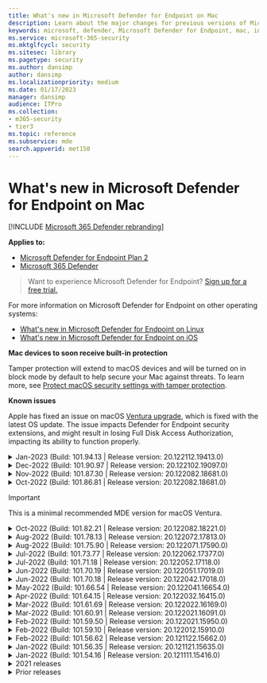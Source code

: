 ```yaml
---
title: What's new in Microsoft Defender for Endpoint on Mac
description: Learn about the major changes for previous versions of Microsoft Defender for Endpoint on Mac.
keywords: microsoft, defender, Microsoft Defender for Endpoint, mac, installation, macos, whatsnew, big sur, monterey, ventura, mde for mac
ms.service: microsoft-365-security
ms.mktglfcycl: security
ms.sitesec: library
ms.pagetype: security
ms.author: dansimp
author: dansimp
ms.localizationpriority: medium
ms.date: 01/17/2023
manager: dansimp
audience: ITPro
ms.collection:
- m365-security
- tier3
ms.topic: reference
ms.subservice: mde
search.appverid: met150
---
```


# What's new in Microsoft Defender for Endpoint on Mac

[!INCLUDE [Microsoft 365 Defender rebranding](../../includes/microsoft-defender.md)]

**Applies to:**
- [Microsoft Defender for Endpoint Plan 2](https://go.microsoft.com/fwlink/p/?linkid=2154037)
- [Microsoft 365 Defender](https://go.microsoft.com/fwlink/?linkid=2118804)

> Want to experience Microsoft Defender for Endpoint? [Sign up for a free trial.](https://signup.microsoft.com/create-account/signup?products=7f379fee-c4f9-4278-b0a1-e4c8c2fcdf7e&ru=https://aka.ms/MDEp2OpenTrial?ocid=docs-wdatp-exposedapis-abovefoldlink)

For more information on Microsoft Defender for Endpoint on other operating systems:

- [What's new in Microsoft Defender for Endpoint on Linux](linux-whatsnew.md)
- [What's new in Microsoft Defender for Endpoint on iOS](ios-whatsnew.md)


**Mac devices to soon receive built-in protection**

Tamper protection will extend to macOS devices and will be turned on in block mode by default to help secure your Mac against threats. To learn more, see [Protect macOS security settings with tamper protection](built-in-protection.md).

**Known issues**

Apple has fixed an issue on macOS [Ventura upgrade](<https://developer.apple.com/documentation/macos-release-notes/macos-13_1-release-notes>), which is fixed with the latest OS update. The issue impacts Defender for Endpoint security extensions, and might result in losing Full Disk Access Authorization, impacting its ability to function properly.


<details>
  <summary>Jan-2023 (Build: 101.94.13  | Release version: 20.122112.19413.0)</summary>

&ensp;Build: **101.94.13**<br/>
&ensp;Release version: **20.122112.19413.0**<br/>
&ensp;Engine version: **1.1.19900.2**<br/>
&ensp;Signature version: **1.381.2029.0**<br/>

**What's new**

- Bug and performance fixes

<br/>
</details>


<details>
  <summary>Dec-2022 (Build: 101.90.97  | Release version: 20.122102.19097.0)</summary>

&ensp;Build: **101.90.97**<br/>
&ensp;Release version: **20.122102.19097.0**<br/>
&ensp;Engine version: **1.1.19900.2**<br/>
&ensp;Signature version: **1.381.202.0**<br/>

**What's new**

- Scanning optimization for move file operations
- Adding exclusions from command line now requires admin privileges
- Decrease sysextd noise from Tamper Protection in Advanced Hunting
- Bug and performance fixes

<br/>
</details>

<details>
  <summary>Nov-2022 (Build: 101.87.30  | Release version: 20.122082.18681.0)</summary>

&ensp;Released: **Nov 5, 2022**<br/>
&ensp;Published: **Nov 5, 2022**<br/>
&ensp;Build: **101.87.30**<br/>
&ensp;Release version: **20.122082.18681.0**<br/>
&ensp;Engine version: **1.1.19700.3**<br/>
&ensp;Signature version: **1.379.17.0**<br/>

**What's new**

- Fix for some users experiencing performance issues and temporary system hangs
- Bug and performance fixes

<br/>
</details>

<details>
  <summary>Oct-2022 (Build: 101.86.81  | Release version: 20.122082.18681.0)</summary>

&ensp;Released: **Oct 25, 2022**<br/>
&ensp;Published: **Oct 25, 2022**<br/>
&ensp;Build: **101.86.81**<br/>
&ensp;Release version: **20.122082.18681.0**<br/>
&ensp;Engine version: **1.1.19700.3**<br/>
&ensp;Signature version: **1.377.636.0**<br/>

**What's new**

- Bug fix: Upgrade fails if \_mdatp user a member of \_lpadmin group

<br/>
</details>

> [!IMPORTANT]
> This is a minimal recommended MDE version for macOS Ventura.

<details>
  <summary>Oct-2022 (Build: 101.82.21  | Release version: 20.122082.18221.0)</summary>

&ensp;Build: **101.82.21**<br/>
&ensp;Release version: **20.122082.18221.0**<br/>
&ensp;Engine version: **1.1.19400.3**<br/>
&ensp;Signature version: **1.369.962.0**<br/>

**What's new**

- Bug fix - Mac TP in Block mode causing device hang on shutdown/crashes on reboot
- Add a mdatp command-line switch to view the on-demand scan history
- Improve Performance of Device Owner on MacOs
- Ready for macOS Ventura (13.0)
- Bug and performance fixes

<br/>
</details>

<details>
  <summary>Aug-2022 (Build: 101.78.13  | Release version: 20.122072.17813.0)</summary>

&ensp;Build: **101.78.13**<br/>
&ensp;Release version: **20.122072.17813.0**<br/>
&ensp;Engine version: **1.1.19500.2**<br/>
&ensp;Signature version: **1.373.556.0**<br/>

**What's new**

- Fix for uninstaller to properly delete Application Support folder
- Fix for Network Protection not filtering Safari when Firewall or iCloud Private Relay is on
- Fix for osqueryui zombie processes
- Fix for UI crash on Ventura
- Fix for definitions not getting downloaded right after install
- Other bug fixes

<br/>
</details>

<details>
  <summary>Aug-2022 (Build: 101.75.90  | Release version: 20.122071.17590.0)</summary>

&ensp;Released: **Aug 3, 2022**<br/>
&ensp;Published: **Aug 3, 2022**<br/>
&ensp;Build: **101.75.90**<br/>
&ensp;Release version: **20.122071.17590.0**<br/>
&ensp;Engine version: **1.1.19300.3**<br/>
&ensp;Signature version: **1.369.395.0**<br/>

**What's new**

- Added a new field in the output of `mdatp health` that can be used to query the enforcement level of the network protection feature. The new field is called `network_protection_enforcement_level` and can take one of the following values: `audit`, `block`, or `disabled`.
- Addressed a product bug where multiple detections of the same content could lead to duplicate entries in the threat history.
- Other bug fixes.

<br/>
</details>

<details>
  <summary>Jul-2022 (Build: 101.73.77  | Release version: 20.122062.17377.0)</summary>

&ensp;Released: **Jul 21, 2022**<br/>
&ensp;Published: **Jul 21, 2022**<br/>
&ensp;Build: **101.73.77**<br/>
&ensp;Release version: **20.122062.17377.0**<br/>
&ensp;Engine version: **1.1.19200.3**<br/>
&ensp;Signature version: **1.367.1011.0**<br/>

**What's new**

- Addressed an issue where printing could not be completed successfully due to the network extension
- Added an option to [configure file hash computation](mac-preferences.md#configure-file-hash-computation-feature)
- From this build onwards, the product will have the new anti-malware engine by default
- Performance improvements for file copy operations
- Bug fixes

<br/>
</details>

<details>
  <summary>Jul-2022 (Build: 101.71.18  | Release version: 20.122052.17118.0)</summary>

&ensp;Released: **Jul 7, 2022**<br/>
&ensp;Published: **Jul 7, 2022**<br/>
&ensp;Build: **101.71.18**<br/>
&ensp;Release version: **20.122052.17118.0**<br/>

**What's new**

- `mdatp connectivity test` was extended with an extra URL that the product requires to function correctly. The new URL is [https://go.microsoft.com/fwlink/?linkid=2144709](https://go.microsoft.com/fwlink/?linkid=2144709).
- Up until now, the product log level wasn't persisted between product restarts. Starting from this version, there's a new command-line tool switch that persists the log level. The new command is `mdatp log level persist --level <level>`.
- Fixed a bug in the product installation package that in rare cases could lead a loss of product state during updates
- Performance improvements for file copy operations and built-in macOS applications
- Bug fixes

<br/>
</details>

<details>
  <summary>Jun-2022 (Build: 101.70.19  | Release version: 20.122051.17019.0)</summary>

&ensp;Released: **Jun 14, 2022**<br/>
&ensp;Published: **Jun 14, 2022**<br/>
&ensp;Build: **101.70.19**<br/>
&ensp;Release version: **20.122051.17019.0**<br/>

**What's new**

- Fixed a bug where threat-related notifications were not always presented to the end user.
- Performance improvements & other bug fixes

<br/>
</details>

<details>
  <summary>Jun-2022 (Build: 101.70.18 | Release version: 20.122042.17018.0)</summary>

&ensp;Released: **Jun 2, 2022**<br/>
&ensp;Published: **Jun 2, 2022**<br/>
&ensp;Build: **101.70.18**<br/>
&ensp;Release version: **20.122042.17018.0**<br/>

**What's new**

- Fixed a bug where the installation package was sometimes hanging indefinitely during product updates
- Fixed a bug where the product sometimes was incorrectly detecting files inside the quarantine folder
- Performance improvements & other bug fixes

<br/>
</details>

<details>
  <summary>May-2022 (Build: 101.66.54 | Release version: 20.122041.16654.0) </summary>

&ensp;Released: **May 11, 2022**<br/>
&ensp;Published: **May 11, 2022**<br/>
&ensp;Build: **101.66.54**<br/>
&ensp;Release version: **20.122041.16654.0**<br/>

**What's new**

- Addressed an issue where `mdatp diagnostic real-time-protection-statistics` was not printing the correct process path in some cases.
- Bug fixes

<br/>
</details>

<details>
  <summary>Apr-2022 (Build: 101.64.15 | Release version: 20.122032.16415.0)</summary>

&ensp;Released: **Apr 26, 2022**<br/>
&ensp;Published: **Apr 26, 2022**<br/>
&ensp;Build: **101.64.15**<br/>
&ensp;Release version: **20.122032.16415.0**<br/>

**What's new**

- Fixed a regression introduced in version 101.61.69 where the status menu icon was sometimes showing an error icon, even though no action was required from the end user
- Improved the `conflicting_applications` field in `mdatp health` to show only the most recent 10 processes and also to include the process names. This makes it easier to identify which processes are potentially conflicting with Microsoft Defender for Endpoint for Mac.
- Fixed a bug in `mdatp device-control removable-media policy list` where vendor ID and product ID were displayed as decimal instead of hexadecimal
- Performance improvements & other bug fixes

<br/>
</details>

<details>
  <summary>Mar-2022 (Build: 101.61.69 | Release version: 20.122022.16169.0) </summary>

&ensp;Released: **Mar 25, 2022**<br/>
&ensp;Published: **Mar 25, 2022**<br/>
&ensp;Build: **101.61.69**<br/>
&ensp;Release version: **20.122022.16169.0**<br/>

**What's new**

- Bug fixes

<br/>
</details>

<details>
  <summary>Mar-2022 (Build: 101.60.91 | Release version: 20.122021.16091.0)</summary>

&ensp;Released: **Mar 8, 2022**<br/>
&ensp;Published: **Mar 8, 2022**<br/>
&ensp;Build: **101.60.91**<br/>
&ensp;Release version: **20.122021.16091.0**<br/>

**What's new**

- This version contains a security update for [CVE-2022-23278](https://msrc-blog.microsoft.com/2022/03/08/guidance-for-cve-2022-23278-spoofing-in-microsoft-defender-for-endpoint/)

<br/>
</details>

<details>
  <summary>Feb-2022 (Build: 101.59.50 | Release version: 20.122021.15950.0) </summary>

&ensp;Released: **Feb 28, 2022**<br/>
&ensp;Published: **Feb 28, 2022**<br/>
&ensp;Build: **101.59.50**<br/>
&ensp;Release version: **20.122021.15950.0**<br/>

**What's new**

- This version adds support for macOS 12.3. Starting with macOS 12.3, [Apple is removing Python 2.7](https://developer.apple.com/documentation/macos-release-notes/macos-12_3-release-notes). There will be no Python version preinstalled on macOS by default. **ACTION NEEDED**:
  - Users must update Microsoft Defender for Endpoint for Mac to version 101.59.50 (or newer) prior to updating their devices to macOS Monterey 12.3 (or newer). This minimal version 101.59.50 is a prerequisite to eliminating Python-related issues with Microsoft Defender for Endpoint for Mac on macOS Monterey.
  - For remote deployments, existing MDM setups must be updated to Microsoft Defender for Endpoint for Mac version 101.59.50 (or newer). Pushing via MDM an older Microsoft Defender for Endpoint for Mac version to macOS Monterey 12.3 (or newer) will result in an installation failure.
\*\*\n
<br/>
</details>

<details>
  <summary>Feb-2022 (Build: 101.59.10 | Release version: 20.122012.15910.0)</summary>

&ensp;Released: **Feb 22, 2022**<br/>
&ensp;Published: **Feb 22, 2022**<br/>
&ensp;Build: **101.59.10**<br/>
&ensp;Release version: **20.122012.15910.0**<br/>

**What's new**

- The command-line tool now supports restoring quarantined files to a location other than the one where the file was originally detected. This can be done through `mdatp threat quarantine restore --id [threat-id] --path [destination-folder]`.
- Extended device control to handle devices connected over Thunderbolt 3
- Improved the handling of device control policies containing invalid vendor IDs and product IDs. Prior to this version, if the policy contained one or more invalid IDs, the entire policy was ignored. Starting from this version, only the invalid portions of the policy are ignored. Issues with the policy are surfaced through `mdatp device-control removable-media policy list`.
- Bug fixes

<br/>
</details>

<details>
  <summary>Feb-2022 (Build: 101.56.62 | Release version: 20.121122.15662.0)</summary>

&ensp;Released: **Feb 7, 2022**<br/>
&ensp;Published: **Feb 7, 2022**<br/>
&ensp;Build: **101.56.62**<br/>
&ensp;Release version: **20.121122.15662.0**<br/>

**What's new**

- Bug fixes

<br/>
</details>

<details>
  <summary> Jan-2022 (Build: 101.56.35 | Release version: 20.121121.15635.0)</summary>

&ensp;Released: **Jan 30, 2022**<br/>
&ensp;Published: **Jan 30, 2022**<br/>
&ensp;Build: **101.56.35**<br/>
&ensp;Release version: **20.121121.15635.0**<br/>

**What's new**

- The application has been renamed from "Microsoft Defender ATP" to "Microsoft Defender". End users will observe the following changes:
- The application installation path has been changed from `/Application/Microsoft Defender ATP.app` to `/Applications/Microsoft Defender.app`.
- Within the user experience, occurrences of "Microsoft Defender ATP" have been replaced with "Microsoft Defender"
- Resolved an issue where some VPN applications could not connect due to the network content filter that is distributed with Microsoft Defender for Endpoint for Mac
- Addressed an issue discovered in macOS 12.2 beta 2 where the installation package could not be opened due to a change in the operating system (OS) that prevents installation of packages with certain characteristics. While it appears that this OS change is not included in the final release of macOS 12.2, it is likely that it will be reintroduced in a future macOS version. As such, we encourage all enterprise administrators to refresh the Microsoft Defender for Endpoint package in their management console to this product version (or a newer version).
- Addressed an issue seen on some M1 devices where the product was stuck with invalid antimalware definitions and could not successfully update to a working set of definitions.
- `mdatp health` output has been extended with an additional attribute called `full_disk_access_enabled` that can be used to determine whether Full Disk Access has been granted to all components of Microsoft Defender for Endpoint for Mac.
- Performance improvements & bug fixes

<br/>
</details>

<details>
  <summary>Jan-2022 (Build: 101.54.16 | Release version: 20.121111.15416.0) </summary>

&ensp;Released: **Jan 12, 2022**<br/>
&ensp;Published: **Jan 12, 2022**<br/>
&ensp;Build: **101.54.16**<br/>
&ensp;Release version: **20.121111.15416.0**<br/>

**What's new**

- macOS 10.14 (Mojave) is no longer supported
- After a product setting stops being managed by the administrator through MDM, it now reverts to the value it had before it was managed (the value configured locally by the end user or, if no such local value was explicitly provided, the default value used by the product). Prior to this change, after a setting stopped being managed, its managed value persisted and was still used by the product.
- Performance improvements & bug fixes

<br/>
</details>

<details><summary>2021 releases </summary><blockquote>
    <details><summary>(Build: 101.49.25 | Release version: 20.121092.14925.0)</summary>

&ensp;Build: **101.49.25**<br/>
&ensp;Release version: **20.121092.14925.0** <br/>

**What's new**

- Added a new switch to the command-line tool to control whether archives are scanned during on-demand scans. This can be configured through `mdatp config scan-archives --value [enabled/disabled]`. By default, this is set to enabled.
- Bug fixes

<br/>
</details>

<details><summary>(Build: 101.47.27 | Release version: 20.121082.14727.0)</summary>

&ensp;Build: **101.47.27**<br/>
&ensp;Release version: **20.121082.14727.0** <br/>

**What's new**

- Fix for a system freeze occurring on shutdown on macOS Mojave and macOS Catalina. -- MO? I THINK OK TO KEEP AS IT'S MORE LIKE A LOG. THOUGHTS?

<br/>
</details>

<details><summary>(Build: 101.43.84 | Release version: 20.121082.14384.0)</summary>

&ensp;Build: **101.43.84**<br/>
&ensp;Release version: **20.121082.14384.0** <br/>

**What's new**

- Candidate build for macOS 12 (Monterey)
- Bug fixes

<br/>
</details>

<details><summary>(Build: 101.41.10 | Release version: 20.121072.14110.0)</summary>

&ensp;Build: **101.41.10**<br/>
&ensp;Release version: **20.121072.14110.0** <br/>

**What's new**

- Added new switches to the command-line tool:
  - Control degree of parallelism for on-demand scans. This can be configured through `mdatp config maximum-on-demand-scan-threads --value [number-between-1-and-64]`. By default, a degree of parallelism of 2 is used.
  - Control whether scans after security intelligence updates are enabled or disabled. This can be configured through `mdatp config scan-after-definition-update --value [enabled/disabled]`. By default, this is set to enabled.
- Changing the product log level now requires elevation.
- Performance improvements & bug fixes

<br/>
</details>

<details><summary>(Build: 101.40.84 | Release version: 20.121071.14084.0)</summary>

&ensp;Build: **101.40.84**<br/>
&ensp;Release version: **20.121071.14084.0** <br/>

**What's new**

- M1 chip native support
- Performance improvements & bug fixes

<br/>
</details>

<details><summary>(Build: 101.37.97 | Release version: 20.121062.13797.0)</summary>

&ensp;Build: **101.37.97**<br/>
&ensp;Release version: **20.121062.13797.0** <br/>

**What's new**

- Performance improvements & bug fixes

<br/>
</details>

<details><summary>(Build: 101.34.28 | Release version: 20.121061.13428.0)</summary>

&ensp;Build: **101.34.28**<br/>
&ensp;Release version: **20.121061.13428.0** <br/>

**What's new**

- Bug fixes

<br/>
</details>

<details><summary>(Build: 101.34.27 | Release version: 20.121052.13427.0)</summary>

&ensp;Build: **101.34.27**<br/>
&ensp;Release version: **20.121052.13427.0** <br/>

**What's new**

- Bug fixes

<br/>
</details>

<details><summary>(Build: 101.34.20 | Release version: 20.121051.13420.0)</summary>

&ensp;Build: **101.34.20**<br/>
&ensp;Release version: **20.121051.13420.0** <br/>

**What's new**

- [Device control for macOS](mac-device-control-overview.md) is now in general availability.
- Addressed an issue where a quick scan could not be started from the status menu on macOS 11 (Big Sur).
- Other bug fixes

<br/>
</details>

<details><summary>(Build: 101.32.69 | Release version: 20.121042.13269.0)</summary>

&ensp;Build: **101.32.69**<br/>
&ensp;Release version: **20.121042.13269.0** <br/>

**What's new**

- Addressed an issue where concurrent access to the keychain from Microsoft Defender for Endpoint and other applications can lead to keychain corruption.

<br/>
</details>

<details><summary>(Build: 101.29.64 | Release version: 20.121042.12964.0)</summary>

&ensp;Build: **101.29.64**<br/>
&ensp;Release version: **20.121042.12964.0** <br/>

**What's new**

- Starting with this version, threats detected during on-demand antivirus scans triggered through the command-line client are automatically remediated. Threats detected during scans triggered through the user interface still require manual action.
- `mdatp diagnostic real-time-protection-statistics` now supports two additional switches:
  - `--sort`: sorts the output descending by total number of files scanned
  - `--top N`: displays the top N results (only works if `--sort` is also specified)
- Performance improvements (specifically for when `YARN` is used) & bug fixes

<br/>
</details>

<details><summary>(Build: 101.27.50 | Release version: 20.121022.12750.0)</summary>

&ensp;Build: **101.27.50**<br/>
&ensp;Release version: **20.121022.12750.0** <br/>

**What's new**

- Fix to accommodate for Apple certificate expiration for macOS Catalina and earlier. This fix restores Microsoft Defender Vulnerability Management (MDVM) functionality. -- MO? I THINK OK TO KEEP AS IT'S MORE LIKE A LOG. THOUGHTS?

<br/>
</details>

<details><summary>(Build: 101.25.69 | Release version: 20.121022.12569.0)</summary>

&ensp;Build: **101.25.69**<br/>
&ensp;Release version: **20.121022.12569.0** <br/>

**What's new**

- Microsoft Defender for Endpoint on macOS is now available in preview for US Government customers. For more information, see [Microsoft Defender for Endpoint for US Government customers](gov.md).
- Performance improvements (specifically for the situation when the XCode Simulator app is used) & bug fixes.

<br/>
</details>

<details><summary>(Build: 101.23.64 | Release version: 20.121021.12364.0)</summary>

&ensp;Build: **101.23.64**<br/>
&ensp;Release version: **20.121021.12364.0** <br/>

**What's new**

- Added a new option to the command-line tool to view information about the last on-demand scan. To view information about the last on-demand scan, run `mdatp health --details antivirus`.
- Performance improvements & bug fixes

<br/>
</details>

</details>

<details><summary>Prior releases </summary><blockquote>
<details><summary>(Build: 101.22.79  | Release version: 20.121012.12279.0)</summary>

&ensp;Build: **101.22.79** <br>
&ensp;Release version: **20.121012.12279.0**<br>

**What's new**

- Performance improvements & bug fixes

<br/>
</details>

<details><summary>(Build: 101.19.88  | Release version: 20.121011.11988.0)</summary>

&ensp;Build:**101.19.88**<br>
&ensp;Release version: **20.121011.11988.0**<br>

**What's new**

- Performance improvements & bug fixes

<br/>
</details>

<details><summary>(Build: 101.19.48  | Release version: 20.120121.11948.0)</summary>

&ensp;Build: **101.19.48**<br>
&ensp;Release version: **20.120121.11948.0**<br>

**What's new**

> [!NOTE]
> The old command-line tool syntax has been deprecated with this release. For information on the new syntax, see [Resources](mac-resources.md#configuring-from-the-command-line).
- Added a new command-line switch to disable the network extension: `mdatp system-extension network-filter disable`. This command can be useful to troubleshoot networking issues that could be related to Microsoft Defender for Endpoint on Mac.
- Performance improvements & bug fixes

<br/>
</details>

<details><summary>(Build: 101.19.21  | Release version: 20.120101.11921.0)</summary>

&ensp;Build: **101.19.21**<br>
&ensp;Release version: **20.120101.11921.0** <br>

**What's new**

- Bug fixes

<br/>
</details>

<details><summary>(Build: 101.15.26  | Release version: 20.120102.11526.0)</summary>

&ensp;Build: **101.15.26**<br>
&ensp;Release version: **20.120102.11526.0**<br>

**What's new**

- Improved the reliability of the agent when running on macOS 11 Big Sur.
- Added a new command-line switch (`--ignore-exclusions`) to ignore AV exclusions during custom scans (`mdatp scan custom`).
- Performance improvements & bug fixes

<br/>
</details>

<details><summary>(Build: 101.13.75  | Release version: 20.120101.11375.0)</summary>

&ensp;Build: **101.13.75**<br>
&ensp;Release version: **20.120101.11375.0**<br>

**What's new**

- Removed conditions when Microsoft Defender for Endpoint was triggering a macOS 11 (Big Sur) bug that manifests into a kernel panic.
- Fixed a memory leak in the Endpoint Security system extension when running on mac 11 (Big Sur).
- Bug fixes

<br/>
</details>

<details><summary>(Build: 101.10.72)</summary>

&ensp;Build: **101.10.72** <br>

**What's new**

- Bug fixes

<br/>
</details>

<details><summary>(Build: 101.09.61)</summary>

&ensp;Build: **101.09.61**<br>

**What's new**

- Added a new managed preference for [disabling the option to send feedback](mac-preferences.md#show--hide-option-to-send-feedback).
- Status menu icon now shows a healthy state when the product settings are managed. Previously, the status menu icon was displaying a warning or error state, even though the product settings were managed by the administrator.
- Performance improvements & bug fixes

<br/>
</details>

<details><summary>(Build: 101.09.50)</summary>

&ensp;Build: **101.09.50**<br>

**What's new**

- This product version has been validated on macOS Big Sur 11 beta 9.
- The new syntax for the mdatp command-line tool is now the default one. For more information on the new syntax, see [Resources for Microsoft Defender for Endpoint on macOS](mac-resources.md#configuring-from-the-command-line).
> [!NOTE]
> The old command-line tool syntax will be removed from the product on **January 1st, 2021**.
- Extended `mdatp diagnostic create` with a new parameter (`--path [directory]`) that allows the diagnostic logs to be saved to a different directory.
- Performance improvements & bug fixes

<br/>
</details>

<details><summary>(Build: 101.09.49)</summary>

&ensp;Build: **101.09.49**<br>

**What's new**

- User interface improvements to differentiate exclusions that are managed by the IT administrator versus exclusions defined by the local user.
- Improved CPU utilization during on-demand scans.
- Performance improvements & bug fixes

<br/>
</details>

<details><summary>(Build: 101.07.23)</summary>

&ensp;Build: **101.07.23**<br>

**What's new**

- Added new fields to the output of `mdatp --health` for checking the status of passive mode and the EDR group ID.
> [!NOTE]
> `mdatp --health` will be replaced with `mdatp health` in a future product update.
- Fixed a bug where automatic sample submission was not marked as managed in the user interface.
- Added new settings for controlling the retention of items in the antivirus scan history. You can now [specify the number of days to retain items in the scan history](mac-preferences.md#antivirus-scan-history-retention-in-days) and [specify the maximum number of items in the scan history](mac-preferences.md#maximum-number-of-items-in-the-antivirus-scan-history).
- Bug fixes

<br/>
</details>

<details><summary>(Build: 101.06.63)</summary>

&ensp;Build: **101.06.63**<br>

**What's new**

- Addressed a performance regression introduced in version `101.05.17`. The regression was introduced with the fix to eliminate the kernel panics some customers have observed when accessing SMB shares. We have reverted this code change and are investigating alternative ways to eliminate the kernel panics.

<br/>
</details>

<details><summary>(Build: 101.05.17)</summary>

&ensp;Build: **101.05.17**<br>

**What's new**

> [!IMPORTANT]
> We are working on a new and enhanced syntax for the `mdatp` command-line tool. The new syntax is currently the default in the Insider Fast and Insider Slow update channels. We encourage you to famliliarize yourself with this new syntax.
> We will continue supporting the old syntax in parallel with the new syntax and will provide more communication around the deprecation plan for the old syntax in the upcoming months.
- Addressed a kernel panic that occurred sometimes when accessing SMB file shares.
- Performance improvements & bug fixes

<br/>
</details>

<details><summary>(Build: 101.05.16)</summary>

&ensp;Build: **101.05.16**<br>

**What's new**

- Improvements to quick scan logic to significantly reduce the number of scanned files.
- Added [autocompletion support](mac-resources.md#how-to-enable-autocompletion) for the command-line tool.
- Bug fixes

<br/>
</details>

<details><summary>(Build: 101.03.12)</summary>

&ensp;Build: **101.03.12**<br>

**What's new**

- Performance improvements & bug fixes

<br/>
</details>

<details><summary>(Build: 101.01.54)</summary>

&ensp;Build: **101.01.54**<br>

**What's new**

- Improvements around compatibility with Time Machine
- Accessibility improvements
- Performance improvements & bug fixes

<br/>
</details>

<details><summary>(Build: 101.00.31)</summary>

&ensp;Build: **101.00.31** <br>

**What's new**

- Improved [product onboarding experience for Intune users](/mem/intune/apps/apps-advanced-threat-protection-macos)
- Antivirus [exclusions now support wildcards](mac-exclusions.md#supported-exclusion-types)
- Added the ability to trigger antivirus scans from the macOS contextual menu. You can now right-click a file or a folder in Finder and select **Scan with Microsoft Defender for Endpoint**.
- In-place product downgrades are now explicitly disallowed by the installer. If you need to downgrade, first uninstall the existing version and reconfigure your device.
- Other performance improvements & bug fixes

<br/>
</details>

<details><summary>(Build: 100.90.27)</summary>

&ensp;Build: **100.90.27** <br>

**What's new**

- You can now [set an update channel](mac-updates.md#set-the-channel-name) for Microsoft Defender for Endpoint on macOS that is different from the system-wide update channel.
- New product icon
- Other user experience improvements
- Bug fixes

<br/>
</details>

<details><summary>(Build: 100.86.92)</summary>

&ensp;Build: **100.86.92**<br>

**What's new**

- Improvements around compatibility with Time Machine
- Addressed an issue where the product was sometimes not cleaning all files under `/Library/Application Support/Microsoft/Defender` during uninstallation.
- Reduced the CPU utilization of the product when Microsoft products are updated through Microsoft AutoUpdate.
- Other performance improvements & bug fixes

<br/>
</details>

<details><summary>(Build: 100.86.91)</summary>

&ensp;Build: **100.86.91**<br>

**What's new**

> [!CAUTION]
> To ensure the most complete protection for your macOS devices and in alignment with Apple stopping delivery of macOS native security updates to OS versions older than [current - 2], MDATP for Mac deployment and updates will no longer be supported on macOS Sierra [10.12]. MDATP for Mac updates and enhancements will be delivered to devices running versions Catalina [10.15], Mojave [10.14], and High Sierra [10.13].
>
> If you already have MDATP for Mac deployed to your Sierra [10.12] devices, please upgrade to the latest macOS version to eliminate risks of losing protection.

- Performance improvements & bug fixes

<br/>
</details>

<details><summary>(Build: 100.83.73)</summary>

&ensp;Build: **100.83.73**<br>

**What's new**

- Added more controls for IT administrators around [management of exclusions](mac-preferences.md#exclusion-merge-policy), [management of threat type settings](mac-preferences.md#threat-type-settings-merge-policy), and [disallowed threat actions](mac-preferences.md#disallowed-threat-actions).
- When Full Disk Access is not enabled on the device, a warning is now displayed in the status menu.
- Performance improvements & bug fixes

<br/>
</details>

<details><summary>(Build: 100.82.60)</summary>

&ensp;Build: **100.82.60** <br>

**What's new**

- Addressed an issue where the product fails to start following a definition update.

<br/>
</details>

<details><summary>(Build: 100.80.42)</summary>

&ensp;Build: **100.80.42**<br>

**What's new**

- Bug fixes

<br/>
</details>

<details><summary>(Build: 100.79.42)</summary>

&ensp;Build: **100.79.42**<br>

**What's new**

- Fixed an issue where Microsoft Defender for Endpoint on Mac was sometimes interfering with Time Machine.
- Added a new switch to the command-line utility for testing the connectivity with the backend service

  ```bash
  mdatp connectivity test
  ```
- Added ability to view the full threat history in the user interface (can be accessed from the **Protection history** view).
- Performance improvements & bug fixes

<br/>
</details>

<details><summary>(Build: 100.72.15)</summary>

&ensp;Build: **100.72.15**<br>

**What's new**

- Bug fixes

<br/>
</details>

<details><summary>(Build: 100.70.99)</summary>

&ensp;Build: **100.70.99**<br>

**What's new**

- Addressed an issue that impacts the ability of some users to upgrade to macOS Catalina when real-time protection is enabled. This sporadic issue was caused by Microsoft Defender for Endpoint locking files within Catalina upgrade package while scanning them for threats, which led to failures in the upgrade sequence.

<br/>
</details>

<details><summary>(Build: 100.68.99)</summary>

&ensp;Build: **100.68.99**<br>

**What's new**

- Added the ability to configure the antivirus functionality to run in [passive mode](mac-preferences.md#enforcement-level-for-antivirus-engine).
- Performance improvements & bug fixes

<br/>
</details>

<details><summary>(Build: 100.65.28)</summary>

&ensp;Build: **100.65.28**<br>

**What's new**

- Added support for macOS Catalina.

> [!CAUTION]
> macOS 10.15 (Catalina) contains new security and privacy enhancements. Beginning with this version, by default, applications are not able to access certain locations on disk (such as Documents, Downloads, Desktop, etc.) without explicit consent. In the absence of this consent, Microsoft Defender for Endpoint is not able to fully protect your device.
>
> The mechanism for granting this consent depends on how you deployed Microsoft Defender for Endpoint:
>
> - For manual deployments, see the updated instructions in the [Manual deployment topic](mac-install-manually.md#how-to-allow-full-disk-access).
> - For managed deployments, see the updated instructions in the [JAMF-based deployment](mac-install-with-jamf.md) and [Microsoft Intune-based deployment](mac-install-with-intune.md#create-system-configuration-profiles) topics.

- Performance improvements & bug fixes

<br/>
</details>

<br/><br/>
</details>
